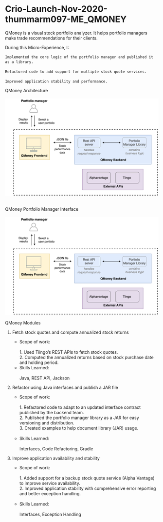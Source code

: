 # Crio-Launch-Nov-2020-thummarm097-ME_QMONEY
QMoney is a visual stock portfolio analyzer. It helps portfolio managers make trade recommendations for their clients.

During this Micro-Experience, I:

    Implemented the core logic of the portfolio manager and published it as a library.

    Refactored code to add support for multiple stock quote services.

    Improved application stability and performance.


QMoney Architecture<br/><br/>
![Basic Concept Image](https://github.com/Pankaj4398/QMoney/blob/b795afb32f38b4ed71bad7a8e1b582299a028273/report-image/image-0.png)

<br/>QMoney Portfolio Manager Interface<br/><br/>
![Basic Concept Image](https://github.com/Pankaj4398/QMoney/blob/b795afb32f38b4ed71bad7a8e1b582299a028273/report-image/image-0.png)



QMoney Modules

  1.  Fetch stock quotes and compute annualized stock returns

      - Scope of work:<br/><br/>
               1. Used Tiingo’s REST APIs to fetch stock quotes.<br/>
               2. Computed the annualized returns based on stock purchase date and holding period.<br/>
      - Skills Learned:<br/><br/>
               Java, REST API, Jackson
      


  2.  Refactor using Java interfaces and publish a JAR file

      - Scope of work:<br/><br/>
              1. Refactored code to adapt to an updated interface contract published by the backend team.<br/>
              2. Published the portfolio manager library as a JAR for easy versioning and distribution.<br/>
              3. Created examples to help document library (JAR) usage.<br/><br/>
      - Skills Learned:<br/><br/>
               Interfaces, Code Refactoring, Gradle   



  3.  Improve application availability and stability

      - Scope of work:<br/><br/>
              1. Added support for a backup stock quote service (Alpha Vantage) to improve service availability.<br/>
              2. Improved application stability with comprehensive error reporting and better exception handling.<br/><br/>              
      - Skills Learned:<br/><br/>
               Interfaces, Exception Handling
